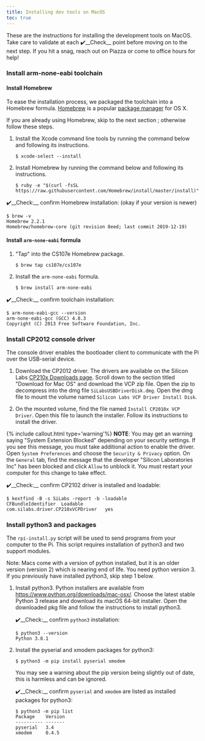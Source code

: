 ```yaml
---
title: Installing dev tools on MacOS
toc: true
---
```


These are the instructions for installing the development tools on MacOS. Take care to validate at each ✔️__Check__ point before moving on to the next step.  If you hit a snag, reach out on Piazza or come to office hours for help!

### Install arm-none-eabi toolchain

#### Install Homebrew

To ease the installation process, we packaged the toolchain into a Homebrew formula.
[Homebrew](http://brew.sh/) is a popular [package
manager](https://en.wikipedia.org/wiki/Package_manager) for OS X.

If you are already using Homebrew, skip to the next section ; otherwise follow these steps.

1.  Install the Xcode command line tools by running the command below and following its instructions.

    ```
    $ xcode-select --install
    ```

2.  Install Homebrew by running the command below and following its instructions.
    ```
    $ ruby -e "$(curl -fsSL https://raw.githubusercontent.com/Homebrew/install/master/install)"
    ```

✔️__Check:__ confirm Homebrew installation: (okay if your version is newer)

```
$ brew -v
Homebrew 2.2.1
Homebrew/homebrew-core (git revision 8eed; last commit 2019-12-19)
```

#### Install `arm-none-eabi` formula

1. "Tap" into the CS107e Homebrew package. 

    ```
    $ brew tap cs107e/cs107e
    ```

2.  Install the `arm-none-eabi` formula.

    ```
    $ brew install arm-none-eabi
    ```

✔️__Check:__ confirm toolchain installation:

```
$ arm-none-eabi-gcc --version
arm-none-eabi-gcc (GCC) 4.8.3
Copyright (C) 2013 Free Software Foundation, Inc.
```

### Install CP2012 console driver

The console driver enables the bootloader client to communicate with the Pi over the USB-serial device.

1. Download the CP2012 driver. The drivers are available on the Silicon Labs [CP210x Downloads page](https://www.silabs.com/products/development-tools/software/usb-to-uart-bridge-vcp-drivers). Scroll down to the section titled "Download for Mac OS" and download the VCP zip file. Open the zip to decompress into the dmg file `SiLabsUSBDriverDisk.dmg`. Open the dmg file to mount the volume named `Silicon Labs VCP Driver Install Disk`.

2. On the mounted volume, find the file named
    `Install CP2010x VCP Driver`. Open this file to launch the
    installer. Follow its instructions to install the driver.

{% include callout.html type='warning'%}
**NOTE**: You may get an warning saying "System Extension Blocked" depending on your security settings. If you see this message, you must take additional action to enable the driver. Open `System Preferences` and choose the `Security & Privacy` option. On the `General` tab, find the message that the developer "Silicon Laboratories Inc" has been blocked and click `Allow` to unblock it. You must restart your computer for this change to take effect.
</div>

✔️__Check:__ confirm CP2102 driver is installed and loadable:

```
$ kextfind -B -s SiLabs -report -b -loadable
CFBundleIdentifier  Loadable
com.silabs.driver.CP210xVCPDriver   yes
```

### Install python3 and packages
The `rpi-install.py` script will be used to send programs from your computer to the Pi. This script requires installation of python3 and two support modules.

Note: Macs come with a version of python installed, but it is an older version (version 2) which is nearing end of life. You need python version 3. If you previously have installed python3, skip step 1 below.

1. Install python3. Python installers are available from <https://www.python.org/downloads/mac-osx/>. Choose the latest stable Python 3 release and download its macOS 64-bit installer. Open the downloaded pkg file and follow the instructions to install python3.

    ✔️__Check:__  confirm `python3` installation:
    ```
    $ python3 --version
    Python 3.8.1
    ```

3. Install the pyserial and xmodem packages for python3:

    ```
    $ python3 -m pip install pyserial xmodem
    ```

    You may see a warning about the pip version being slightly out of date, this is harmless and can be ignored.

    ✔️__Check:__ confirm `pyserial` and `xmodem` are listed as installed packages for python3:
    ```
    $ python3 -m pip list 
    Package    Version
    ---------- -------
    pyserial   3.4    
    xmodem     0.4.5 
    ```


